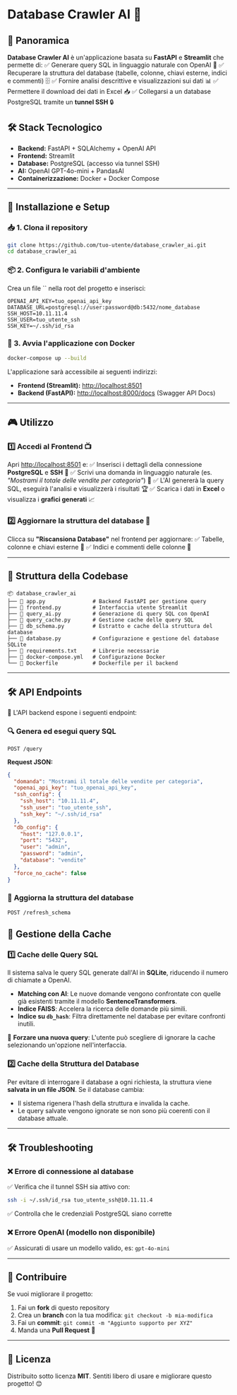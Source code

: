 # Database Crawler AI 🚀

## 📌 Panoramica

**Database Crawler AI** è un'applicazione basata su **FastAPI** e **Streamlit** che permette di: ✅ Generare query SQL in linguaggio naturale con OpenAI 🎯 ✅ Recuperare la struttura del database (tabelle, colonne, chiavi esterne, indici e commenti) 🗄️ ✅ Fornire analisi descrittive e visualizzazioni sui dati 📊 ✅ Permettere il download dei dati in Excel 📥 ✅ Collegarsi a un database PostgreSQL tramite un **tunnel SSH** 🔒

## 🛠️ Stack Tecnologico

- **Backend:** FastAPI + SQLAlchemy + OpenAI API
- **Frontend:** Streamlit
- **Database:** PostgreSQL (accesso via tunnel SSH)
- **AI:** OpenAI GPT-4o-mini + PandasAI
- **Containerizzazione:** Docker + Docker Compose

---

## 🚀 Installazione e Setup

### 📥 1. Clona il repository

```bash
git clone https://github.com/tuo-utente/database_crawler_ai.git
cd database_crawler_ai
```

### 📦 2. Configura le variabili d'ambiente

Crea un file `` nella root del progetto e inserisci:

```env
OPENAI_API_KEY=tuo_openai_api_key
DATABASE_URL=postgresql://user:password@db:5432/nome_database
SSH_HOST=10.11.11.4
SSH_USER=tuo_utente_ssh
SSH_KEY=~/.ssh/id_rsa
```

### 🐳 3. Avvia l'applicazione con Docker

```bash
docker-compose up --build
```

L'applicazione sarà accessibile ai seguenti indirizzi:

- **Frontend (Streamlit):** [http://localhost:8501](http://localhost:8501)
- **Backend (FastAPI):** [http://localhost:8000/docs](http://localhost:8000/docs) (Swagger API Docs)

---

## 🎮 Utilizzo

### 1️⃣ Accedi al Frontend 📺

Apri [http://localhost:8501](http://localhost:8501) e: ✅ Inserisci i dettagli della connessione **PostgreSQL** e **SSH** 🔐 ✅ Scrivi una domanda in linguaggio naturale (es. *"Mostrami il totale delle vendite per categoria"*) 📝 ✅ L'AI genererà la query SQL, eseguirà l'analisi e visualizzerà i risultati 🏆 ✅ Scarica i dati in **Excel** o visualizza i **grafici generati** 📈

### 2️⃣ Aggiornare la struttura del database 🔄

Clicca su **"Riscansiona Database"** nel frontend per aggiornare: ✅ Tabelle, colonne e chiavi esterne 🔗 ✅ Indici e commenti delle colonne 📌

---

## 📂 Struttura della Codebase
```
📦 database_crawler_ai
├── 📄 app.py               # Backend FastAPI per gestione query
├── 📄 frontend.py          # Interfaccia utente Streamlit
├── 📄 query_ai.py          # Generazione di query SQL con OpenAI
├── 📄 query_cache.py       # Gestione cache delle query SQL
├── 📄 db_schema.py         # Estratto e cache della struttura del database
├── 📄 database.py          # Configurazione e gestione del database SQLite
├── 📄 requirements.txt     # Librerie necessarie
├── 📄 docker-compose.yml   # Configurazione Docker
└── 📄 Dockerfile           # Dockerfile per il backend
```

---

## 🛠️ API Endpoints

📡 L'API backend espone i seguenti endpoint:

### 🔍 **Genera ed esegui query SQL**

```http
POST /query
```

**Request JSON:**

```json
{
  "domanda": "Mostrami il totale delle vendite per categoria",
  "openai_api_key": "tuo_openai_api_key",
  "ssh_config": {
    "ssh_host": "10.11.11.4",
    "ssh_user": "tuo_utente_ssh",
    "ssh_key": "~/.ssh/id_rsa"
  },
  "db_config": {
    "host": "127.0.0.1",
    "port": "5432",
    "user": "admin",
    "password": "admin",
    "database": "vendite"
  },
  "force_no_cache": false
}
```

### 🔄 **Aggiorna la struttura del database**

```http
POST /refresh_schema
```

## 🚀 Gestione della Cache
### 1️⃣ **Cache delle Query SQL**  
Il sistema salva le query SQL generate dall'AI in **SQLite**, riducendo il numero di chiamate a OpenAI.
- **Matching con AI**: Le nuove domande vengono confrontate con quelle già esistenti tramite il modello **SentenceTransformers**.
- **Indice FAISS**: Accelera la ricerca delle domande più simili.
- **Indice su `db_hash`**: Filtra direttamente nel database per evitare confronti inutili.

📌 **Forzare una nuova query**: L'utente può scegliere di ignorare la cache selezionando un'opzione nell'interfaccia.

### 2️⃣ **Cache della Struttura del Database**
Per evitare di interrogare il database a ogni richiesta, la struttura viene **salvata in un file JSON**. Se il database cambia:
- Il sistema rigenera l'hash della struttura e invalida la cache.
- Le query salvate vengono ignorate se non sono più coerenti con il database attuale.

---

## 🛠️ Troubleshooting

### ❌ **Errore di connessione al database**

✅ Verifica che il tunnel SSH sia attivo con:

```bash
ssh -i ~/.ssh/id_rsa tuo_utente_ssh@10.11.11.4
```

✅ Controlla che le credenziali PostgreSQL siano corrette

### ❌ **Errore OpenAI (modello non disponibile)**

✅ Assicurati di usare un modello valido, es: `gpt-4o-mini`

---

## 🚀 Contribuire

Se vuoi migliorare il progetto:

1. Fai un **fork** di questo repository
2. Crea un **branch** con la tua modifica: `git checkout -b mia-modifica`
3. Fai un **commit**: `git commit -m "Aggiunto supporto per XYZ"`
4. Manda una **Pull Request** 🚀

---

## 📝 Licenza

Distribuito sotto licenza **MIT**. Sentiti libero di usare e migliorare questo progetto! 😊

